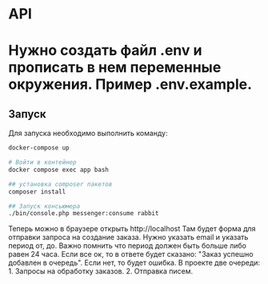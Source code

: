 # API
# Нужно создать файл .env и прописать в нем переменные окружения. Пример .env.example.

## Запуск
Для запуска необходимо выполнить команду:
```bash
docker-compose up

# Войти в контейнер
docker compose exec app bash

## установка composer пакетов
composer install 

## Запуск консьюмера
./bin/console.php messenger:consume rabbit
```
Теперь можно в браузере открыть http://localhost
Там будет форма для отправки запроса на создание заказа. Нужно указать email и указать период от, до. Важно помнить что период должен быть больше либо равен 24 часа.
Если все ок, то в ответе будет сказано: "Заказ успешно добавлен в очередь". Если нет, то будет ошибка.
В проекте две очереди: 1. Запросы на обработку заказов. 2. Отправка писем.
